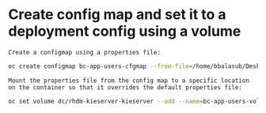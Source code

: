 Create config map and set it to a deployment config using a volume
===================================================================

`Create a configmap using a properties file:`
```sh
oc create configmap bc-app-users-cfgmap --from-file=/home/bbalasub/Desktop/application-users.properties
```

`Mount the properties file from the config map to a specific location on the container so that it overrides the default properties file:`

```sh
oc set volume dc/rhdm-kieserver-kieserver --add --name=bc-app-users-vol --mount-path /opt/eap/standalone/configuration/application-users.properties --sub-path application-users.properties --source='{"configMap":{"name":"bc-app-users-cfgmap","items":[{"key":"application-users.properties","path":"application-users.properties"}]}}'
```
